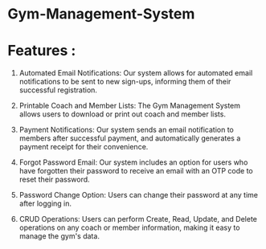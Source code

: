 # Gym-Management-System

# Features :
1. Automated Email Notifications: Our system allows for automated email notifications to be sent to new sign-ups, informing them of their successful registration.

2. Printable Coach and Member Lists: The Gym Management System allows users to download or print out coach and member lists.


3. Payment Notifications: Our system sends an email notification to members after successful payment, and automatically generates a payment receipt for their convenience.


4. Forgot Password Email: Our system includes an option for users who have forgotten their password to receive an email with an OTP code to reset their password.


5. Password Change Option: Users can change their password at any time after logging in.


6. CRUD Operations: Users can perform Create, Read, Update, and Delete operations on any coach or member information, making it easy to manage the gym's data.
